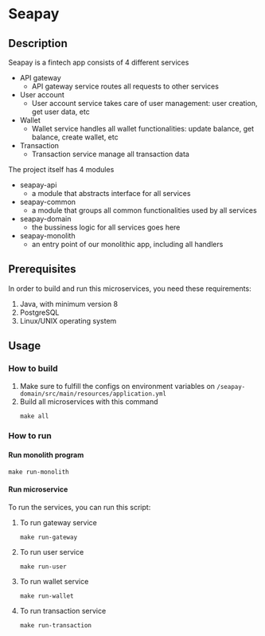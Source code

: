  # Seapay

 ## Description

Seapay is a fintech app consists of 4 different services
  - API gateway
    - API gateway service routes all requests to other services
  - User account
    - User account service takes care of user management: user creation, get user data, etc
  - Wallet
    - Wallet service handles all wallet functionalities: update balance, get balance, create wallet, etc
  - Transaction
    - Transaction service manage all transaction data

The project itself has 4 modules
 - seapay-api
   - a module that abstracts interface for all services
 - seapay-common
   - a module that groups all common functionalities used by all services
 - seapay-domain
   - the bussiness logic for all services goes here
 - seapay-monolith
   - an entry point of our monolithic app, including all handlers
  
 ## Prerequisites
  
In order to build and run this microservices, you need these requirements:
  
  1. Java, with minimum version 8
  2. PostgreSQL
  3. Linux/UNIX operating system
  
 ## Usage

 ### How to build
 
 1. Make sure to fulfill the configs on environment variables on `/seapay-domain/src/main/resources/application.yml`
 2. Build all microservices with this command
     ```
     make all
     ```

 ### How to run
 #### Run monolith program

   ```
   make run-monolith
   ```

 #### Run microservice
 To run the services, you can run this script:

1. To run gateway service
   ```
   make run-gateway
   ```

2. To run user service
   ```
   make run-user
   ```
3. To run wallet service
   ```
   make run-wallet
   ```
4. To run transaction service
   ```
   make run-transaction
   ```

